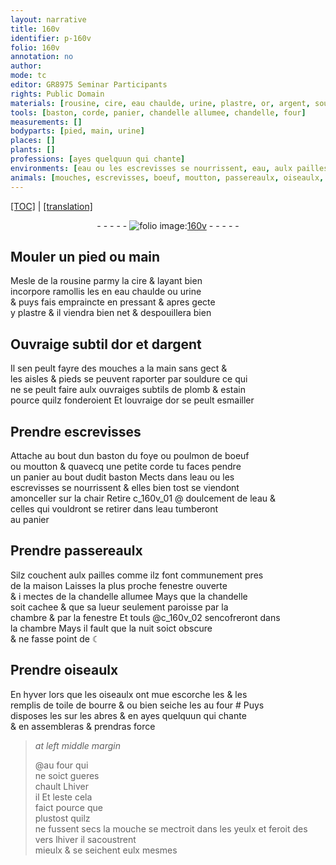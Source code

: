 ```yaml
---
layout: narrative
title: 160v
identifier: p-160v
folio: 160v
annotation: no
author:
mode: tc
editor: GR8975 Seminar Participants
rights: Public Domain
materials: [rousine, cire, eau chaulde, urine, plastre, or, argent, souldure, plomb, estain, esmailler, foye ou poulmon de boeuf ou moutton, chair, pailles, toile de bourre]
tools: [baston, corde, panier, chandelle allumee, chandelle, four]
measurements: []
bodyparts: [pied, main, urine]
places: []
plants: []
professions: [ayes quelquun qui chante]
environments: [eau ou les escrevisses se nourrissent, eau, aulx pailles, pres de la maison, nuit soict obscure & ne fasse point de ☾]
animals: [mouches, escrevisses, boeuf, moutton, passereaulx, oiseaulx, mouche, vers]
---
```


 <p><a href="{{ site.baseurl }}/diplomatic/">[TOC]</a> | <a href="{{ site.baseurl }}/texts/p-160v_tl/" target="_blank">[translation]</a></p><div class="folio" align="center">- - - - - <a href="http://gallica.bnf.fr/ark:/12148/btv1b10500001g/f326.item.r=" target="_blank"><img src="https://cu-mkp.github.io/2017-workshop-edition/assets/photo-icon.png" alt="folio image: " style="display:inline-block; margin-bottom:-3px;"/>160v</a> - - - - - </div>  
  

## Mouler un <span class="bp">pied</span> ou <span class="bp">main</span>

 
Mesle de la <span class="m">rousine</span> parmy la <span class="m">cire</span> & layant bien<br/> incorpore ramollis les en <span class="m">eau chaulde</span> ou <span class="m"><span class="bp">urine</span></span><br/> & puys fais empraincte en pressant & apres gecte<br/> y <span class="m">plastre</span> & il viendra bien net & despouillera bien
 
 
  

## Ouvraige subtil d<span class="m">or</span> et d<span class="m">argent</span>

 
Il sen peult fayre des <span class="al">mouches</span> a la main sans gect &<br/> les aisles & pieds se peuvent raporter par <span class="m">souldure</span> ce qui<br/> ne se peult faire aulx ouvraiges subtils de <span class="m">plomb</span> & <span class="m">estain</span><br/> pource quilz fonderoient Et louvraige d<span class="m">or</span> se peult <span class="m">esmailler</span>
 
 
  

## Prendre <span class="al">escrevisses</span>

 
Attache au bout dun <span class="tl">baston</span> du <span class="m">foye ou poulmon de <span class="al">boeuf</span><br/> ou <span class="al">moutton</span></span> & quavecq une petite <span class="tl">corde</span> tu faces pendre<br/> un <span class="tl">panier</span> au bout dudit <span class="tl">baston</span> Mects dans l<span class="env">eau ou les<br/> <span class="al">escrevisses</span> se nourrissent</span> & elles bien tost se viendont<br/> amonceller sur la <span class="m">chair</span> Retire c_160v_01 @ doulcem<span class="exp">ent</span> de l<span class="env">eau</span> &<br/> celles qui vouldront se retirer dans l<span class="env">eau</span> tumberont<br/> au <span class="tl">panier</span>
 
 
  

## Prendre <span class="al">passereaulx</span>

 
Silz couchent <span class="env">aulx <span class="m">pailles</span></span> co<span class="exp">mm</span>e ilz font co<span class="exp">mmun</span>em<span class="exp">ent</span> <span class="env">pres<br/> de la maison</span> Laisses la plus proche fenestre ouverte<br/> & i mectes de la <span class="tl">chandelle allumee</span> Mays que la <span class="tl">chandelle</span><br/> soit cachee & que sa lueur seulement paroisse par la<br/> chambre & par la fenestre Et touls @c_160v_02 sencofreront dans<br/> la chambre Mays il fault que la <span class="env"><span class="tmp">nuit</span> soict obscure<br/> & ne fasse point de ☾</span>
 
 
  

## Prendre <span class="al">oiseaulx</span>

 
<span class="tmp">En hyver</span> lors que les <span class="al">oiseaulx</span> ont mue escorche les & les<br/> remplis de <span class="m">toile de bourre</span> <span class="del">&</span> <span class="add">ou bien</span> seiche les au <span class="tl">four</span> # Puys<br/> disposes les sur les abres & en <span class="pro">ayes quelquun qui cha<span class="exp">n</span>te</span><br/> & en assembleras & prendras force
 
> *at left middle margin*
> 
> 
>  @au <span class="tl">four</span> qui<br/> ne soict gueres<br/> chault <span class="del"><span class="tmp">Lhiver</span></span><br/> <span class="del">il</span> <span class="add">Et</span> <span class="tmp">leste</span> cela<br/> faict pource que<br/> plustost quilz<br/> ne fussent secs la <span class="al">mouche</span> se mectroit dans les yeulx <span class="add">et feroit des <span class="al">vers</span></span> <span class="tmp">lhiver</span> il sacoustrent<br/> mieulx & se seichent eulx mesmes
 
 